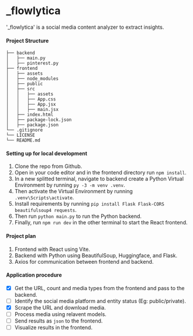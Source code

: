 # \_flowlytica

'\_flowlytica' is a social media content analyzer to extract insights.

#### Project Structure

```
├── backend
│   ├── main.py
│   ├── pinterest.py
├── frontend
│   ├── assets
│   ├── node_modules
│   ├── public
│   ├── src
│   │   ├── assets
│   │   ├── App.css
│   │   ├── App.jsx
│   │   ├── main.jsx
│   ├── index.html
│   ├── package-lock.json
│   ├── package.json
└── .gitignore
└── LICENSE
└── README.md
```

#### Setting up for local development

1. Clone the repo from Github.
2. Open in your code editor and in the frontend directory run `npm install`.
3. In a new splitted terminal, navigate to backend create a Python Virtual Environment by running `py -3 -m venv .venv`.
4. Then activate the Virtual Environment by running `.venv\Scripts\activate`.
5. Install requirements by running `pip install Flask Flask-CORS beautifulsoup4 requests`.
6. Then run `python main.py` to run the Python backend.
7. Finally, run `npm run dev` in the other terminal to start the React frontend.

#### Project plan

1. Frontend with React using Vite.
2. Backend with Python using BeautifulSoup, Huggingface, and Flask.
3. Axios for communication between frontend and backend.

#### Application procedure

-   [x] Get the URL, count and media types from the frontend and pass to the backend.
-   [ ] Identify the social media platform and entity status (Eg: public/private).
-   [x] Scrape the URL and download media.
-   [ ] Process media using relavent models.
-   [ ] Send results as `json` to the frontend.
-   [ ] Visualize results in the frontend.
